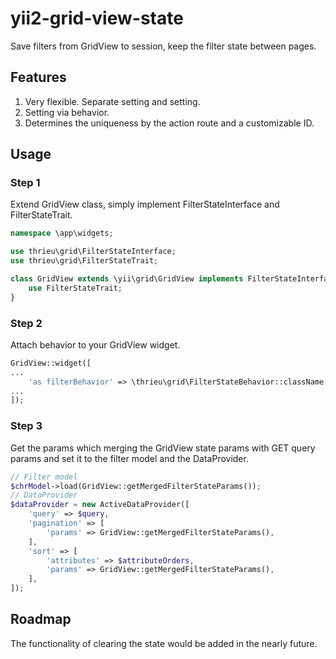 # yii2-grid-view-state
Save filters from GridView to session, keep the filter state between pages.

## Features
1. Very flexible. Separate setting and setting.
2. Setting via behavior.
3. Determines the uniqueness by the action route and a customizable ID.

## Usage
### Step 1
Extend GridView class, simply implement FilterStateInterface and FilterStateTrait.
```php
namespace \app\widgets;

use thrieu\grid\FilterStateInterface;
use thrieu\grid\FilterStateTrait;

class GridView extends \yii\grid\GridView implements FilterStateInterface {
    use FilterStateTrait;
}
```
### Step 2
Attach behavior to your GridView widget.
```php
GridView::widget([
...
    'as filterBehavior' => \thrieu\grid\FilterStateBehavior::className(),
...
]);
```
### Step 3
Get the params which merging the GridView state params with GET query params and set it to the filter model and the DataProvider.
```php
// Filter model
$chrModel->load(GridView::getMergedFilterStateParams());
// DataProvider
$dataProvider = new ActiveDataProvider([
    'query' => $query,
    'pagination' => [
        'params' => GridView::getMergedFilterStateParams(),
    ],
    'sort' => [
        'attributes' => $attributeOrders,
        'params' => GridView::getMergedFilterStateParams(),
    ],
]);
```

## Roadmap
The functionality of clearing the state would be added in the nearly future.
